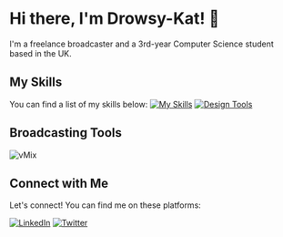 # Hi there, I'm Drowsy-Kat! 👋

I'm a freelance broadcaster and a 3rd-year Computer Science student based in the UK.

## My Skills

You can find a list of my skills below:
[![My Skills](https://skillicons.dev/icons?i=python,js,html,css,react,php,laravel,mysql,linux,wordpress)](https://skillicons.dev)
[![Design Tools](https://skillicons.dev/icons?i=ps,pr)](https://skillicons.dev)

## Broadcasting Tools

![vMix](https://cdn.brandfetch.io/idJpU7Uj-p/theme/dark/symbol.svg?c=1dxbfHSJFAPEGdCLU4o5B)

## Connect with Me

Let's connect! You can find me on these platforms:

[![LinkedIn](https://img.shields.io/badge/-LinkedIn-333333?style=flat&logo=linkedin)](https://www.linkedin.com/in/drowsy-kat)
[![Twitter](https://img.shields.io/badge/-Twitter-333333?style=flat&logo=twitter)](https://twitter.com/drowsy_kat)




<!--
## GitHub Stats

![Drowsy-Kat's GitHub stats](https://github-readme-stats.vercel.app/api?username=Drowsy-Kat&show_icons=true&theme=radical)
-->
